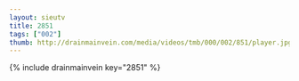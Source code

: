 ```yaml
--- 
layout: sieutv
title: 2851
tags: ["002"]
thumb: http://drainmainvein.com/media/videos/tmb/000/002/851/player.jpg
---
```

{% include drainmainvein key="2851" %} 
